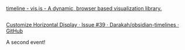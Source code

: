[timeline - vis.js - A dynamic, browser based visualization library.](https://visjs.github.io/vis-timeline/docs/timeline/#items)

```timeline

```

[Customize Horizontal Display · Issue #39 · Darakah/obsidian-timelines · GitHub](https://github.com/Darakah/obsidian-timelines/issues/39)


<span
	  class='ob-timelines'
	  data-date='2000-10-10-00'
	  data-title='Another Event'
	  data-class='orange'
	  data-img = 'Timeline Example/Timeline_2.jpg'
	  data-type='range'
	  data-end='2000-10-20-00'>
	A second event!
</span>